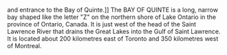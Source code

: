 and entrance to the Bay of Quinte.]] The BAY OF QUINTE is a long, narrow bay shaped like the letter "Z" on the northern shore of Lake Ontario in the province of Ontario, Canada. It is just west of the head of the Saint Lawrence River that drains the Great Lakes into the Gulf of Saint Lawrence. It is located about 200 kilometres east of Toronto and 350 kilometres west of Montreal.

